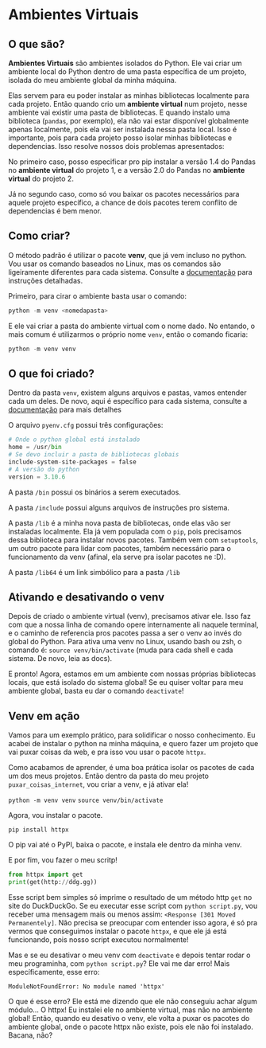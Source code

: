 # Ambientes Virtuais

## O que são?

**Ambientes Virtuais** são ambientes isolados do Python. Ele vai criar um ambiente local do Python dentro de uma pasta específica de um projeto, isolada do meu ambiente global da minha máquina.

Elas servem para eu poder instalar as minhas bibliotecas localmente para cada projeto. Então quando crio um **ambiente virtual** num projeto, nesse ambiente vai existir uma pasta de bibliotecas. E quando instalo uma biblioteca (`pandas`, por exemplo), ela não vai estar disponível globalmente apenas localmente, pois ela vai ser instalada nessa pasta local. Isso é importante, pois para cada projeto posso isolar minhas bibliotecas e dependencias. Isso resolve nossos dois problemas apresentados:

No primeiro caso, posso especificar pro pip instalar a versão 1.4 do Pandas no **ambiente virtual** do projeto 1, e a versão 2.0 do Pandas no **ambiente virtual** do projeto 2.

Já no segundo caso, como só vou baixar os pacotes necessários para aquele projeto específico, a chance de dois pacotes terem conflito de dependencias é bem menor.

## Como criar?

O método padrão é utilizar o pacote **venv**, que já vem incluso no python. Vou usar os comando baseados no Linux, mas os comandos são ligeiramente diferentes para cada sistema. Consulte a [documentação](https://docs.python.org/3/library/venv.html) para instruções detalhadas.

Primeiro, para cirar o ambiente basta usar o comando:

```python
python -m venv <nomedapasta>
```

E ele vai criar a pasta do ambiente virtual com o nome dado. No entando, o mais comum é utilizarmos o próprio nome `venv`, então o comando ficaria:

```python
python -m venv venv
```

## O que foi criado?

Dentro da pasta `venv`, existem alguns arquivos e pastas, vamos entender cada um deles. De novo, aqui é específico para cada sistema, consulte a [documentação](https://docs.python.org/3/library/venv.html) para mais detalhes

O arquivo `pyenv.cfg` possui três configurações:

```python
# Onde o python global está instalado
home = /usr/bin
# Se devo incluir a pasta de bibliotecas globais
include-system-site-packages = false
# A versão do python
version = 3.10.6
```

A pasta `/bin` possui os binários a serem executados.

A pasta `/include` possui alguns arquivos de instruções pro sistema.

A pasta `/lib` é a minha nova pasta de bibliotecas, onde elas vão ser instaladas localmente. Ela já vem populada com o `pip`, pois precisamos dessa biblioteca para instalar novos pacotes. Também vem com `setuptools`, um outro pacote para lidar com pacotes, também necessário para o funcionamento da venv (afinal, ela serve pra isolar pacotes ne :D).

A pasta `/lib64` é um link simbólico para a pasta `/lib`

## Ativando e desativando o venv

Depois de criado o ambiente virtual (venv), precisamos ativar ele. Isso faz com que a nossa linha de comando opere internamente ali naquele terminal, e o caminho de referencia pros pacotes passa a ser o venv ao invés do global do Python. Para ativa uma venv no Linux, usando bash ou zsh, o comando é: `source venv/bin/activate` (muda para cada shell e cada sistema. De novo, leia as docs).

E pronto! Agora, estamos em um ambiente com nossas próprias bibliotecas locais, que está isolado do sistema global!
Se eu quiser voltar para meu ambiente global, basta eu dar o comando `deactivate`!

## Venv em ação

Vamos para um exemplo prático, para solidificar o nosso conhecimento. Eu acabei de instalar o python na minha máquina, e quero fazer um projeto que vai puxar coisas da web, e pra isso vou usar o pacote `httpx`.

Como acabamos de aprender, é uma boa prática isolar os pacotes de cada um dos meus projetos. Então dentro da pasta do meu projeto `puxar_coisas_internet`, vou criar a venv, e já ativar ela!

`python -m venv venv`
`source venv/bin/activate`

Agora, vou instalar o pacote.

`pip install httpx`

O pip vai até o PyPI, baixa o pacote, e instala ele dentro da minha venv.

E por fim, vou fazer o meu scritp!

```python
from httpx import get
print(get(http://ddg.gg))
```

Esse script bem simples só imprime o resultado de um método http `get` no site do DuckDuckGo. Se eu executar esse script com `python script.py`, vou receber uma mensagem mais ou menos assim: `<Response [301 Moved Permanentely]`. Não precisa se preocupar com entender isso agora, é só pra vermos que conseguimos instalar o pacote `httpx`, e que ele já está funcionando, pois nosso script executou normalmente!

Mas e se eu desativar o meu venv com `deactivate` e depois tentar rodar o meu programinha, com `python script.py`? Ele vai me dar erro! Mais específicamente, esse erro:

`ModuleNotFoundError: No module named 'httpx'`

O que é esse erro? Ele está me dizendo que ele não conseguiu achar algum módulo... O httpx! Eu instalei ele no ambiente virtual, mas não no ambiente global! Então, quando eu desativo o venv, ele volta a puxar os pacotes do ambiente global, onde o pacote httpx não existe, pois ele não foi instalado. Bacana, não?
